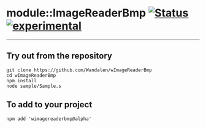 
# module::ImageReaderBmp  [![Status](https://github.com/Wandalen/wImageReaderBmp/workflows/publish/badge.svg)](https://github.com/Wandalen/wImageReaderBmp/actions?query=workflow%3Apublish) [![experimental](https://img.shields.io/badge/stability-experimental-orange.svg)](https://github.com/emersion/stability-badges#experimental)

___

## Try out from the repository
```
git clone https://github.com/Wandalen/wImageReaderBmp
cd wImageReaderBmp
npm install
node sample/Sample.s
```

## To add to your project
```
npm add 'wimagereaderbmp@alpha'
```




